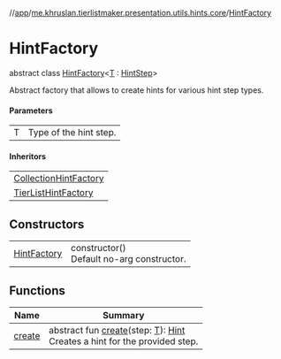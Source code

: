 //[app](../../../index.md)/[me.khruslan.tierlistmaker.presentation.utils.hints.core](../index.md)/[HintFactory](index.md)

# HintFactory

abstract class [HintFactory](index.md)&lt;[T](index.md) : [HintStep](../-hint-step/index.md)&gt;

Abstract factory that allows to create hints for various hint step types.

#### Parameters

| | |
|---|---|
| T | Type of the hint step. |

#### Inheritors

| |
|---|
| [CollectionHintFactory](../../me.khruslan.tierlistmaker.presentation.utils.hints.collection/-collection-hint-factory/index.md) |
| [TierListHintFactory](../../me.khruslan.tierlistmaker.presentation.utils.hints.tierlist/-tier-list-hint-factory/index.md) |

## Constructors

| | |
|---|---|
| [HintFactory](-hint-factory.md) | constructor()<br>Default no-arg constructor. |

## Functions

| Name | Summary |
|---|---|
| [create](create.md) | abstract fun [create](create.md)(step: [T](index.md)): [Hint](../-hint/index.md)<br>Creates a hint for the provided step. |
